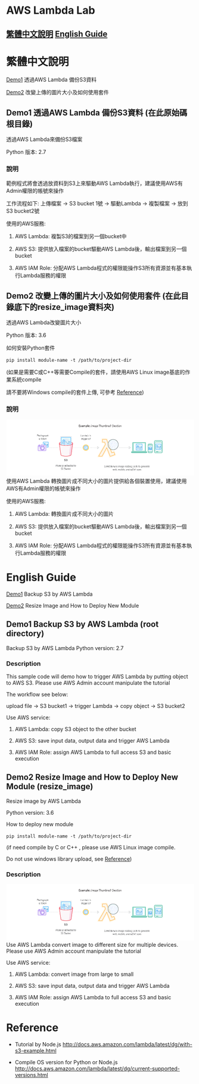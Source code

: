 # AWS Lambda Lab
## [繁體中文說明](#繁體中文說明) [English Guide](#english-guide)


# 繁體中文說明
[Demo1](#demo1-%E9%80%8F%E9%81%8Eaws-lambda-%E5%82%99%E4%BB%BDs3%E8%B3%87%E6%96%99-%E5%9C%A8%E6%AD%A4%E5%8E%9F%E5%A7%8B%E7%A2%BC%E6%A0%B9%E7%9B%AE%E9%8C%84) 透過AWS Lambda 備份S3資料

[Demo2](#demo2-%E6%94%B9%E8%AE%8A%E4%B8%8A%E5%82%B3%E7%9A%84%E5%9C%96%E7%89%87%E5%A4%A7%E5%B0%8F%E5%8F%8A%E5%A6%82%E4%BD%95%E4%BD%BF%E7%94%A8%E5%A5%97%E4%BB%B6-%E5%9C%A8%E6%AD%A4%E7%9B%AE%E9%8C%84%E5%BA%95%E4%B8%8B%E7%9A%84resize_image%E8%B3%87%E6%96%99%E5%A4%BE) 改變上傳的圖片大小及如何使用套件

## Demo1 透過AWS Lambda 備份S3資料 (在此原始碼根目錄)
透過AWS Lambda來備份S3檔案

Python 版本: 2.7
### 說明
範例程式將會透過放資料到S3上來驅動AWS Lambda執行，建議使用AWS有Admin權限的帳號來操作

工作流程如下:
上傳檔案 -> S3 bucket 1號 -> 驅動Lambda -> 複製檔案 -> 放到S3 bucket2號

使用的AWS服務:
1. AWS Lambda: 複製S3的檔案到另一個bucket中

2. AWS S3: 提供放入檔案的bucket驅動AWS Lambda後，輸出檔案到另一個bucket

3. AWS IAM Role: 分配AWS Lambda程式的權限能操作S3所有資源並有基本執行Lambda服務的權限


## Demo2 改變上傳的圖片大小及如何使用套件 (在此目錄底下的resize_image資料夾)

透過AWS Lambda改變圖片大小

Python 版本: 3.6

如何安裝Python套件

`pip install module-name -t /path/to/project-dir`

(如果是需要C或C++等需要Compile的套件，請使用AWS Linux image基底的作業系統compile

  請不要將Windows compile的套件上傳, 可參考 [Reference](#reference))
### 說明

![lambda architecture](lambda_file_processing.png)
使用AWS Lambda 轉換圖片成不同大小的圖片提供給各個裝置使用，建議使用AWS有Admin權限的帳號來操作

使用的AWS服務:
1. AWS Lambda: 轉換圖片成不同大小的圖片

2. AWS S3: 提供放入檔案的bucket驅動AWS Lambda後，輸出檔案到另一個bucket 

3. AWS IAM Role: 分配AWS Lambda程式的權限能操作S3所有資源並有基本執行Lambda服務的權限


# English Guide

[Demo1](#demo1-backup-s3-by-aws-lambda-root-directory) Backup S3 by AWS Lambda

[Demo2](#demo2-resize-image-and-how-to-deploy-new-module-resize_image)  Resize Image and How to Deploy New Module


## Demo1 Backup S3 by AWS Lambda (root directory)
Backup S3 by AWS Lambda
Python version: 2.7

### Description

This sample code will demo how to trigger AWS Lambda by putting object to AWS S3.
Please use AWS Admin account manipulate the tutorial

The workflow see below:

upload file -> S3 bucket1 -> trigger Lambda -> copy object -> S3 bucket2

Use AWS service:
1. AWS Lambda: copy S3 object to the other bucket

2. AWS S3: save input data, output data and trigger AWS Lambda

3. AWS IAM Role: assign AWS Lambda to full access S3 and basic execution


## Demo2 Resize Image and How to Deploy New Module (resize_image)

Resize image by AWS Lambda

Python version: 3.6

How to deploy new module

`pip install module-name -t /path/to/project-dir`

(if need compile by C or C++ , please use AWS Linux image compile.

  Do not use windows library upload, see [Reference](#reference))
  
### Description
![lambda architecture](lambda_file_processing.png)
Use AWS Lambda convert image to different size for multiple devices.
Please use AWS Admin account manipulate the tutorial

Use AWS service:
1. AWS Lambda: convert image from large to small

2. AWS S3: save input data, output data and trigger AWS Lambda

3. AWS IAM Role: assign AWS Lambda to full access S3 and basic execution

# Reference
- Tutorial by Node.js
http://docs.aws.amazon.com/lambda/latest/dg/with-s3-example.html

- Compile OS version for Python or Node.js
http://docs.aws.amazon.com/lambda/latest/dg/current-supported-versions.html

